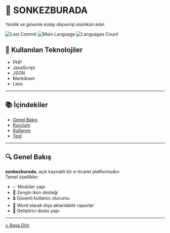 
# 🛒 SONKEZBURADA

*Yenilik ve güvenle kolay alışverişi mümkün kılar.*

![Last Commit](https://img.shields.io/github/last-commit/Burke-sec/sonkezburada?style=flat&logo=git&logoColor=white&color=0080ff)
![Main Language](https://img.shields.io/github/languages/top/Burke-sec/sonkezburada?style=flat&color=0080ff)
![Languages Count](https://img.shields.io/github/languages/count/Burke-sec/sonkezburada?style=flat&color=0080ff)

## 🔧 Kullanılan Teknolojiler
- PHP  
- JavaScript  
- JSON  
- Markdown  
- Less

---

## 📚 İçindekiler
- [Genel Bakış](#genel-bakış)  
- [Kurulum](#kurulum)  
- [Kullanım](#kullanım)  
- [Test](#test)

---

## 🔍 Genel Bakış

**sonkezburada**, açık kaynaklı bir e-ticaret platformudur.  
Temel özellikler:
- ✅ Modüler yapı  
- 🎨 Zengin ikon desteği  
- 🔒 Güvenli kullanıcı oturumu  
- 📁 Word olarak dışa aktarılabilir raporlar  
- 🚀 Geliştirici dostu yapı

---

[🔝 Başa Dön](#sonkezburada)
